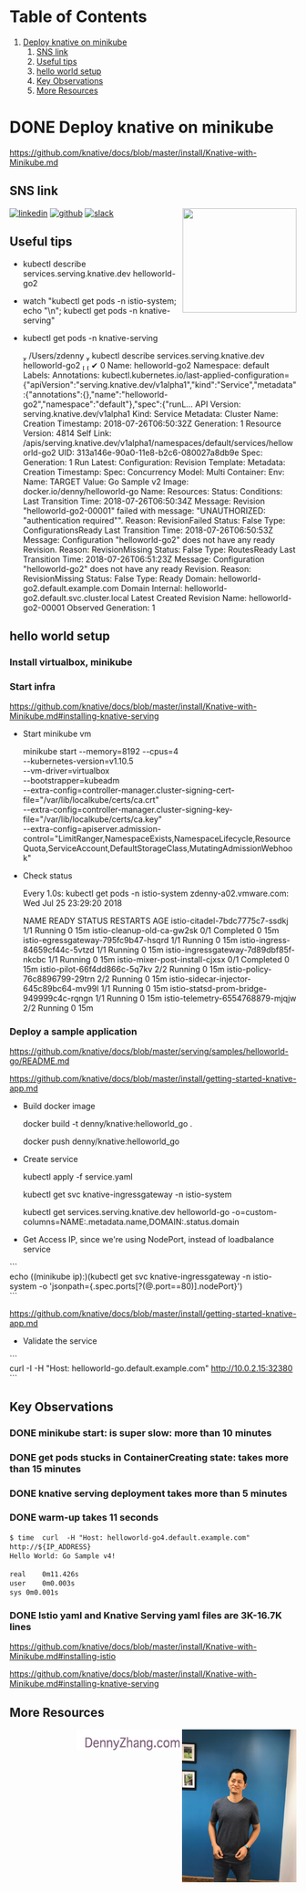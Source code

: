 
# Table of Contents

1.  [Deploy knative on minikube](#org81c18e6)
    1.  [SNS link](#org0e32692)
    2.  [Useful tips](#orge622924)
    3.  [hello world setup](#org95f5242)
    4.  [Key Observations](#org4fd2225)
    5.  [More Resources](#org3af05b9)



<a id="org81c18e6"></a>

# DONE Deploy knative on minikube

https://github.com/knative/docs/blob/master/install/Knative-with-Minikube.md  


<a id="org0e32692"></a>

## SNS link

<div class="HTML">
<a href="https://www.linkedin.com/in/dennyzhang001"><img src="https://www.dennyzhang.com/wp-content/uploads/sns/linkedin.png" alt="linkedin" /></a>  
<a href="https://github.com/DennyZhang"><img src="https://www.dennyzhang.com/wp-content/uploads/sns/github.png" alt="github" /></a>  
<a href="https://www.dennyzhang.com/slack" target="\_blank" rel="nofollow"><img src="http://slack.dennyzhang.com/badge.svg" alt="slack"/></a>  
<a href="https://github.com/DennyZhang"><img align="right" width="200" height="183" src="https://www.dennyzhang.com/wp-content/uploads/denny/watermark/github.png" /></a>  

</div>


<a id="orge622924"></a>

## Useful tips

-   kubectl describe services.serving.knative.dev helloworld-go2

-   watch "kubectl get pods -n istio-system; echo "\n"; kubectl get pods -n knative-serving"

-   kubectl get pods -n knative-serving

     /Users/zdenny  kubectl describe services.serving.knative.dev helloworld-go2                                                                          ✔ 0
    Name:         helloworld-go2
    Namespace:    default
    Labels:       <none>
    Annotations:  kubectl.kubernetes.io/last-applied-configuration={"apiVersion":"serving.knative.dev/v1alpha1","kind":"Service","metadata":{"annotations":{},"name":"helloworld-go2","namespace":"default"},"spec":{"runL...
    API Version:  serving.knative.dev/v1alpha1
    Kind:         Service
    Metadata:
     Cluster Name:
     Creation Timestamp:  2018-07-26T06:50:32Z
     Generation:          1
     Resource Version:    4814
     Self Link:           /apis/serving.knative.dev/v1alpha1/namespaces/default/services/helloworld-go2
     UID:                 313a146e-90a0-11e8-b2c6-080027a8db9e
    Spec:
     Generation:  1
     Run Latest:
       Configuration:
         Revision Template:
           Metadata:
             Creation Timestamp:  <nil>
           Spec:
             Concurrency Model:  Multi
             Container:
               Env:
                 Name:   TARGET
                 Value:  Go Sample v2
               Image:    docker.io/denny/helloworld-go
               Name:
               Resources:
    Status:
     Conditions:
       Last Transition Time:        2018-07-26T06:50:34Z
       Message:                     Revision "helloworld-go2-00001" failed with message: "UNAUTHORIZED: \"authentication required\"".
       Reason:                      RevisionFailed
       Status:                      False
       Type:                        ConfigurationsReady
       Last Transition Time:        2018-07-26T06:50:53Z
       Message:                     Configuration "helloworld-go2" does not have any ready Revision.
       Reason:                      RevisionMissing
       Status:                      False
       Type:                        RoutesReady
       Last Transition Time:        2018-07-26T06:51:23Z
       Message:                     Configuration "helloworld-go2" does not have any ready Revision.
       Reason:                      RevisionMissing
       Status:                      False
       Type:                        Ready
     Domain:                        helloworld-go2.default.example.com
     Domain Internal:               helloworld-go2.default.svc.cluster.local
     Latest Created Revision Name:  helloworld-go2-00001
     Observed Generation:           1


<a id="org95f5242"></a>

## hello world setup


### Install virtualbox, minikube


### Start infra

https://github.com/knative/docs/blob/master/install/Knative-with-Minikube.md#installing-knative-serving  

-   Start minikube vm

    minikube start --memory=8192 --cpus=4 \
      --kubernetes-version=v1.10.5 \
      --vm-driver=virtualbox \
      --bootstrapper=kubeadm \
      --extra-config=controller-manager.cluster-signing-cert-file="/var/lib/localkube/certs/ca.crt" \
      --extra-config=controller-manager.cluster-signing-key-file="/var/lib/localkube/certs/ca.key" \
      --extra-config=apiserver.admission-control="LimitRanger,NamespaceExists,NamespaceLifecycle,ResourceQuota,ServiceAccount,DefaultStorageClass,MutatingAdmissionWebhook"

-   Check status

    Every 1.0s: kubectl get pods -n istio-system                                                                                                          zdenny-a02.vmware.com: Wed Jul 25 23:29:20 2018
    
    NAME                                       READY     STATUS      RESTARTS   AGE
    istio-citadel-7bdc7775c7-ssdkj             1/1       Running     0          15m
    istio-cleanup-old-ca-gw2sk                 0/1       Completed   0          15m
    istio-egressgateway-795fc9b47-hsqrd        1/1       Running     0          15m
    istio-ingress-84659cf44c-5vtzd             1/1       Running     0          15m
    istio-ingressgateway-7d89dbf85f-nkcbc      1/1       Running     0          15m
    istio-mixer-post-install-cjxsx             0/1       Completed   0          15m
    istio-pilot-66f4dd866c-5q7kv               2/2       Running     0          15m
    istio-policy-76c8896799-29trn              2/2       Running     0          15m
    istio-sidecar-injector-645c89bc64-mv99l    1/1       Running     0          15m
    istio-statsd-prom-bridge-949999c4c-rqngn   1/1       Running     0          15m
    istio-telemetry-6554768879-mjqjw           2/2       Running     0          15m


### Deploy a sample application

https://github.com/knative/docs/blob/master/serving/samples/helloworld-go/README.md  

https://github.com/knative/docs/blob/master/install/getting-started-knative-app.md  

-   Build docker image

    docker build -t denny/knative:helloworld_go .
    
    docker push denny/knative:helloworld_go

-   Create service

    kubectl apply -f service.yaml
    
    kubectl get svc knative-ingressgateway -n istio-system
    
    kubectl get services.serving.knative.dev helloworld-go  -o=custom-columns=NAME:.metadata.name,DOMAIN:.status.domain

-   Get Access IP, since we're using NodePort, instead of loadbalance service

\`\`\`  
echo \((minikube ip):\)(kubectl get svc knative-ingressgateway -n istio-system -o 'jsonpath={.spec.ports[?(@.port==80)].nodePort}')  
\`\`\`  

https://github.com/knative/docs/blob/master/install/getting-started-knative-app.md  

-   Validate the service

\`\`\`  
curl -I -H "Host: helloworld-go.default.example.com" http://10.0.2.15:32380  
\`\`\`  


<a id="org4fd2225"></a>

## Key Observations


### DONE minikube start: is super slow: more than 10 minutes


### DONE get pods stucks in ContainerCreating state: takes more than 15 minutes


### DONE knative serving deployment takes more than 5 minutes


### DONE warm-up takes 11 seconds

    $ time  curl  -H "Host: helloworld-go4.default.example.com" http://${IP_ADDRESS}
    Hello World: Go Sample v4!
    
    real	0m11.426s
    user	0m0.003s
    sys	0m0.001s


### DONE Istio yaml and Knative Serving yaml files are 3K-16.7K lines

https://github.com/knative/docs/blob/master/install/Knative-with-Minikube.md#installing-istio  

https://github.com/knative/docs/blob/master/install/Knative-with-Minikube.md#installing-knative-serving  


<a id="org3af05b9"></a>

## More Resources

<div class="HTML">
<a href="https://www.dennyzhang.com"><img align="right" width="201" height="268" src="https://raw.githubusercontent.com/USDevOps/mywechat-slack-group/master/images/denny_201706.png"></a>  

<a href="https://www.dennyzhang.com"><img align="right" src="https://raw.githubusercontent.com/USDevOps/mywechat-slack-group/master/images/dns_small.png"></a>  

</div>


